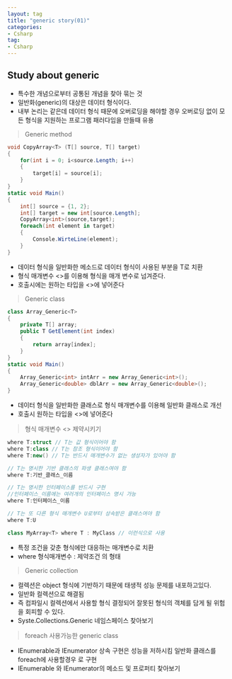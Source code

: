 ```yaml
---
layout: tag
title: "generic story(01)"
categories:
- Csharp
tag:
- Csharp
---
```

## Study about generic

- 특수한 개념으로부터 공통된 개념을 찾아 묶는 것
- 일반화(generic)의 대상은 데이터 형식이다.
- 내부 논리는 같은데 데이터 형식 때문에 오버로딩을 해야할 경우 오버로딩 없이 모든 형식을 지원하는 프로그램 패러다임을 만들때 유용

>Generic method 

```csharp
void CopyArray<T> (T[] source, T[] target)
{
    for(int i = 0; i<source.Length; i++)
    {
        target[i] = source[i];
    }
}
static void Main()
{
    int[] source = {1, 2};
    int[] target = new int[source.Length];
    CopyArray<int>(source,target);
    foreach(int element in target)
    {
        Console.WirteLine(element);
    }
}
```

- 데이터 형식을 일반화한 메소드로 데이터 형식이 사용된 부분을 T로 치환
- 형식 매개변수 <>를 이용해 형식을 매개 변수로 넘겨준다.
- 호출시에는 원하는 타입을 <>에 넣어준다

>Generic class

```csharp
class Array_Generic<T>
{
    private T[] array;
    public T GetElement(int index)
    {
        return array[index];
    }
}
static void Main()
{
    Array_Generic<int> intArr = new Array_Generic<int>();
    Array_Generic<double> dblArr = new Array_Generic<double>();
}
```
- 데이터 형식을 일반화한 클래스로 형식 매개변수를 이용해 일반화 클래스로 개선
- 호출시 원하는 타입을 <>에 넣어준다

>형식 매개변수 <> 제약시키기

``` csharp
where T:struct // T는 값 형식이어야 함
where T:class // T는 참조 형식이어야 함
where T:new() // T는 반드시 매개변수가 없는 생성자가 있어야 함

// T는 명시한 기반 클래스의 파생 클래스여야 함
where T:기반_클래스_이름 

// T는 명시한 인터페이스를 반드시 구현
//인터페이스_이름에는 여러개의 인터페이스 명시 가능
where T:인터페이스_이름

// T는 또 다른 형식 매개변수 U로부터 상속받은 클래스여야 함
where T:U

class MyArray<T> where T : MyClass // 이런식으로 사용
```
- 특정 조건을 갖춘 형식에만 대응하는 매개변수로 치환
- where 형식매개변수 : 제약조건 의 형태

>Generic collection

- 컬렉션은 object 형식에 기반하기 때문에 태생적 성능 문제를 내포하고있다.
- 일반화 컬렉션으로 해결됨
- 즉 컴파일시 컬렉션에서 사용할 형식 결정되어 잘못된 형식의 객체를 담게 될 위험을 회피할 수 있다.
- Syste.Collections.Generic 네임스페이스 찾아보기

>foreach 사용가능한 generic class

- IEnumerable과 IEnumerator 상속 구현은 성능을 저하시킴 일반화 클래스를 foreach에 사용할경우 <T> 로 구현
- IEnumerable<T> 와 IEnumerator<T>의 메소드 및 프로퍼티 찾아보기